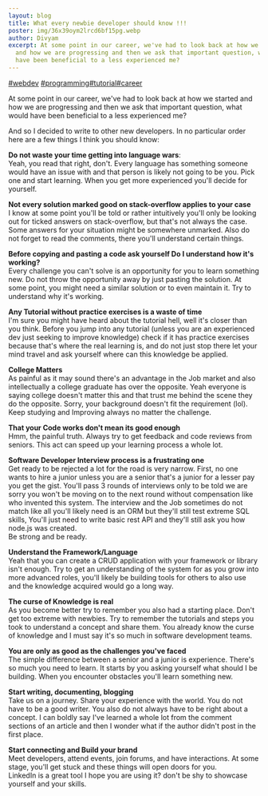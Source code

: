 ```yaml
---
layout: blog
title: What every newbie developer should know !!!
poster: img/36x39oym2lrcd6bf15pg.webp
author: Divyam
excerpt: At some point in our career, we've had to look back at how we started
  and how we are progressing and then we ask that important question, what would
  have been beneficial to a less experienced me?
---
```



[\#webdev](https://dev.to/t/webdev) [\#programming](https://dev.to/t/programming)[\#tutorial](https://dev.to/t/tutorial)[\#career](https://dev.to/t/career)

At some point in our career, we've had to look back at how we started and how we are progressing and then we ask that important question, what would have been beneficial to a less experienced me?

And so I decided to write to other new developers. In no particular order here are a few things I think you should know:

**Do not waste your time getting into language wars**:\
Yeah, you read that right, don't. Every language has something someone would have an issue with and that person is likely not going to be you. Pick one and start learning. When you get more experienced you'll decide for yourself.

**Not every solution marked good on stack-overflow applies to your case**\
I know at some point you'll be told or rather intuitively you'll only be looking out for ticked answers on stack-overflow, but that's not always the case. Some answers for your situation might be somewhere unmarked. Also do not forget to read the comments, there you'll understand certain things.

**Before copying and pasting a code ask yourself Do I understand how it's working?**\
Every challenge you can't solve is an opportunity for you to learn something new. Do not throw the opportunity away by just pasting the solution. At some point, you might need a similar solution or to even maintain it. Try to understand why it's working.

**Any Tutorial without practice exercises is a waste of time**\
I'm sure you might have heard about the tutorial hell, well it's closer than you think. Before you jump into any tutorial (unless you are an experienced dev just seeking to improve knowledge) check if it has practice exercises because that's where the real learning is, and do not just stop there let your mind travel and ask yourself where can this knowledge be applied.

**College Matters**\
As painful as it may sound there's an advantage in the Job market and also intellectually a college graduate has over the opposite. Yeah everyone is saying college doesn't matter this and that trust me behind the scene they do the opposite. Sorry, your background doesn't fit the requirement (lol). Keep studying and Improving always no matter the challenge.

**That your Code works don't mean its good enough**\
Hmm, the painful truth. Always try to get feedback and code reviews from seniors. This act can speed up your learning process a whole lot.

**Software Developer Interview process is a frustrating one**\
Get ready to be rejected a lot for the road is very narrow. First, no one wants to hire a junior unless you are a senior that's a junior for a lesser pay you get the gist. You'll pass 3 rounds of interviews only to be told we are sorry you won't be moving on to the next round without compensation like who invented this system. The interview and the Job sometimes do not match like all you'll likely need is an ORM but they'll still test extreme SQL skills, You'll just need to write basic rest API and they'll still ask you how node.js was created.\
Be strong and be ready.

**Understand the Framework/Language**\
Yeah that you can create a CRUD application with your framework or library isn't enough. Try to get an understanding of the system for as you grow into more advanced roles, you'll likely be building tools for others to also use and the knowledge acquired would go a long way.

**The curse of Knowledge is real**\
As you become better try to remember you also had a starting place. Don't get too extreme with newbies. Try to remember the tutorials and steps you took to understand a concept and share them. You already know the curse of knowledge and I must say it's so much in software development teams.

**You are only as good as the challenges you've faced**\
The simple difference between a senior and a junior is experience. There's so much you need to learn. It starts by you asking yourself what should I be building. When you encounter obstacles you'll learn something new.

**Start writing, documenting, blogging**\
Take us on a journey. Share your experience with the world. You do not have to be a good writer. You also do not always have to be right about a concept. I can boldly say I've learned a whole lot from the comment sections of an article and then I wonder what if the author didn't post in the first place.

**Start connecting and Build your brand**\
Meet developers, attend events, join forums, and have interactions. At some stage, you'll get stuck and these things will open doors for you.\
LinkedIn is a great tool I hope you are using it? don't be shy to showcase yourself and your skills.